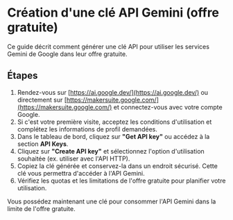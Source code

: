 # Création d'une clé API Gemini (offre gratuite)

Ce guide décrit comment générer une clé API pour utiliser les services Gemini de Google dans leur offre gratuite.

## Étapes

1. Rendez-vous sur [https://ai.google.dev/](https://ai.google.dev/) ou directement sur [https://makersuite.google.com/](https://makersuite.google.com/) et connectez-vous avec votre compte Google.
2. Si c'est votre première visite, acceptez les conditions d'utilisation et complétez les informations de profil demandées.
3. Dans le tableau de bord, cliquez sur **"Get API key"** ou accédez à la section **API Keys**.
4. Cliquez sur **"Create API key"** et sélectionnez l'option d'utilisation souhaitée (ex. utiliser avec l'API HTTP).
5. Copiez la clé générée et conservez-la dans un endroit sécurisé. Cette clé vous permettra d'accéder à l'API Gemini.
6. Vérifiez les quotas et les limitations de l'offre gratuite pour planifier votre utilisation.

Vous possédez maintenant une clé pour consommer l'API Gemini dans la limite de l'offre gratuite.
